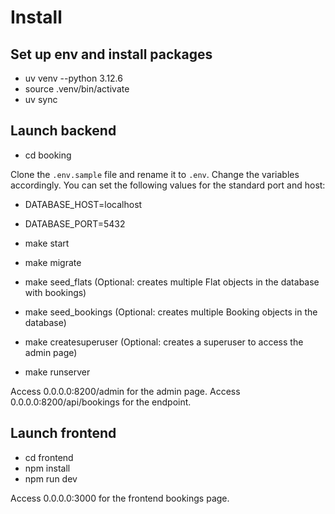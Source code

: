# Install

## Set up env and install packages

* uv venv --python 3.12.6
* source .venv/bin/activate
* uv sync

## Launch backend

* cd booking

Clone the `.env.sample` file and rename it to `.env`. Change the variables accordingly. You can set the following values for the standard port and host:

* DATABASE_HOST=localhost
* DATABASE_PORT=5432

* make start
* make migrate
* make seed_flats (Optional: creates multiple Flat objects in the database with bookings)
* make seed_bookings (Optional: creates multiple Booking objects in the database)
* make createsuperuser (Optional: creates a superuser to access the admin page)
* make runserver

Access 0.0.0.0:8200/admin for the admin page.
Access 0.0.0.0:8200/api/bookings for the endpoint.

## Launch frontend

* cd frontend
* npm install
* npm run dev

Access 0.0.0.0:3000 for the frontend bookings page.
